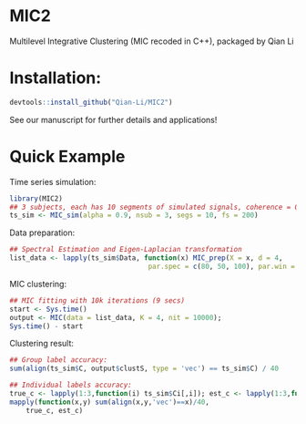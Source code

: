 # MIC2
Multilevel Integrative Clustering (MIC recoded in C++), packaged by Qian Li

# Installation:
```r
devtools::install_github("Qian-Li/MIC2")
```

See our manuscript for further details and applications!

# Quick Example

Time series simulation:
```r
library(MIC2)
## 3 subjects, each has 10 segments of simulated signals, coherence = 0.9
ts_sim <- MIC_sim(alpha = 0.9, nsub = 3, segs = 10, fs = 200)
```

Data preparation:
```r
## Spectral Estimation and Eigen-Laplacian transformation
list_data <- lapply(ts_sim$Data, function(x) MIC_prep(X = x, d = 4,
                                  par.spec = c(80, 50, 100), par.win = c(3, 1)))
```


MIC clustering:
```r
## MIC fitting with 10k iterations (9 secs)
start <- Sys.time()
output <- MIC(data = list_data, K = 4, nit = 10000); 
Sys.time() - start
```

Clustering result:
```r
## Group label accuracy:
sum(align(ts_sim$C, output$clustS, type = 'vec') == ts_sim$C) / 40

## Individual labels accuracy:
true_c <- lapply(1:3,function(i) ts_sim$Ci[,i]); est_c <- lapply(1:3,function(i) output$clustC[i,])
mapply(function(x,y) sum(align(x,y,'vec')==x)/40,
    true_c, est_c)
```
